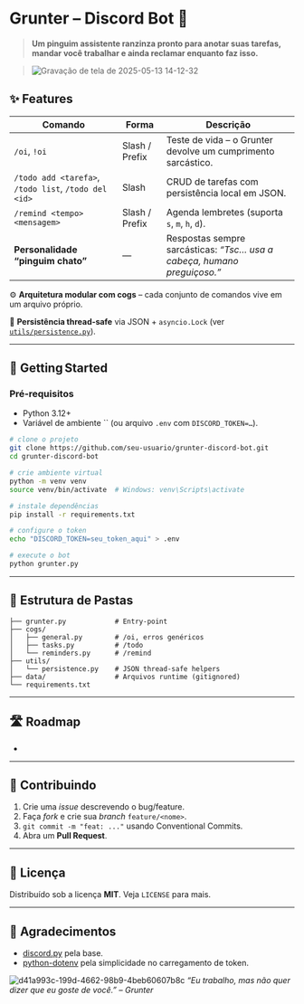# Grunter – Discord Bot 🐧

> **Um pinguim assistente ranzinza pronto para anotar suas tarefas, mandar você trabalhar e ainda reclamar enquanto faz isso.**

  > ![Gravação de tela de 2025-05-13 14-12-32](https://github.com/user-attachments/assets/cc668334-124e-478a-87be-3c070fdcd912)


## ✨ Features

| Comando                                              | Forma          | Descrição                                                               |
| ---------------------------------------------------- | -------------- | ----------------------------------------------------------------------- |
| `/oi`, `!oi`                                         | Slash / Prefix | Teste de vida – o Grunter devolve um cumprimento sarcástico.            |
| `/todo add <tarefa>`, `/todo list`, `/todo del <id>` | Slash          | CRUD de tarefas com persistência local em JSON.                         |
| `/remind <tempo> <mensagem>`                         | Slash / Prefix | Agenda lembretes (suporta `s`, `m`, `h`, `d`).                          |
| **Personalidade “pinguim chato”**                    | —              | Respostas sempre sarcásticas: *“Tsc… usa a cabeça, humano preguiçoso.”* |

⚙️ **Arquitetura modular com cogs** – cada conjunto de comandos vive em um arquivo próprio.

💾 **Persistência thread‑safe** via JSON + `asyncio.Lock` (ver [`utils/persistence.py`](utils/persistence.py)).

---

## 🏁 Getting Started

### Pré‑requisitos

* Python 3.12+
* Variável de ambiente \`\` (ou arquivo `.env` com `DISCORD_TOKEN=…`).

```bash
# clone o projeto
git clone https://github.com/seu‑usuario/grunter-discord-bot.git
cd grunter-discord-bot

# crie ambiente virtual
python -m venv venv
source venv/bin/activate  # Windows: venv\Scripts\activate

# instale dependências
pip install -r requirements.txt

# configure o token
echo "DISCORD_TOKEN=seu_token_aqui" > .env

# execute o bot
python grunter.py
```

---

## 📂 Estrutura de Pastas

```
├── grunter.py            # Entry‑point
├── cogs/
│   ├── general.py        # /oi, erros genéricos
│   ├── tasks.py          # /todo
│   └── reminders.py      # /remind
├── utils/
│   └── persistence.py    # JSON thread‑safe helpers
├── data/                 # Arquivos runtime (gitignored)
└── requirements.txt
```

---

## 🛣️ Roadmap

*

---

## 🤝 Contribuindo

1. Crie uma *issue* descrevendo o bug/feature.
2. Faça *fork* e crie sua *branch* `feature/<nome>`.
3. `git commit -m "feat: ..."` usando Conventional Commits.
4. Abra um **Pull Request**.

---

## 📜 Licença

Distribuído sob a licença **MIT**. Veja `LICENSE` para mais.

---

## 🙏 Agradecimentos

* [discord.py](https://discordpy.readthedocs.io/) pela base.
* [python-dotenv](https://pypi.org/project/python-dotenv/) pela simplicidade no carregamento de token.

![d41a993c-199d-4662-98b9-4beb60607b8c](https://github.com/user-attachments/assets/1a1fcafd-e12d-4bde-ab84-f953a3760344)
*“Eu trabalho, mas não quer dizer que eu goste de você.” – Grunter*


